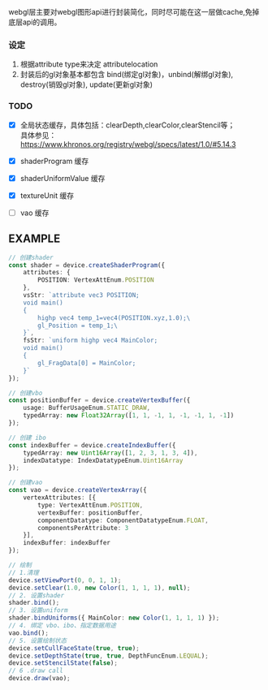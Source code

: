 

webgl层主要对webgl图形api进行封装简化，同时尽可能在这一层做cache,免掉底层api的调用。

### 设定
1. 根据attribute type来决定 attributelocation
2. 封装后的gl对象基本都包含 bind(绑定gl对象)，unbind(解绑gl对象), destroy(销毁gl对象), update(更新gl对象)

### TODO
- [x] 全局状态缓存，具体包括：clearDepth,clearColor,clearStencil等；  
具体参见：https://www.khronos.org/registry/webgl/specs/latest/1.0/#5.14.3
- [x] shaderProgram 缓存
- [x] shaderUniformValue 缓存
- [x] textureUnit 缓存
- [ ] vao 缓存


## EXAMPLE
``` typescript
// 创建shader
const shader = device.createShaderProgram({
    attributes: {
        POSITION: VertexAttEnum.POSITION
    },
    vsStr: `attribute vec3 POSITION;
    void main()
    {
        highp vec4 temp_1=vec4(POSITION.xyz,1.0);\
        gl_Position = temp_1;\
    }`,
    fsStr: `uniform highp vec4 MainColor;
    void main()
    {
        gl_FragData[0] = MainColor;
    }`
});

// 创建vbo
const positionBuffer = device.createVertexBuffer({
    usage: BufferUsageEnum.STATIC_DRAW,
    typedArray: new Float32Array([1, 1, -1, 1, -1, -1, 1, -1])
});

// 创建 ibo
const indexBuffer = device.createIndexBuffer({
    typedArray: new Uint16Array([1, 2, 3, 1, 3, 4]),
    indexDatatype: IndexDatatypeEnum.Uint16Array
});

// 创建vao
const vao = device.createVertexArray({
    vertexAttributes: [{
        type: VertexAttEnum.POSITION,
        vertexBuffer: positionBuffer,
        componentDatatype: ComponentDatatypeEnum.FLOAT,
        componentsPerAttribute: 3
    }],
    indexBuffer: indexBuffer
});

// 绘制
// 1.清理
device.setViewPort(0, 0, 1, 1);
device.setClear(1.0, new Color(1, 1, 1, 1), null);
// 2. 设置shader
shader.bind();
// 3. 设置uniform
shader.bindUniforms({ MainColor: new Color(1, 1, 1, 1) });
// 4. 绑定 vbo、ibo、指定数据用途
vao.bind();
// 5. 设置绘制状态
device.setCullFaceState(true, true);
device.setDepthState(true, true, DepthFuncEnum.LEQUAL);
device.setStencilState(false);
// 6 .draw call
device.draw(vao);
```
